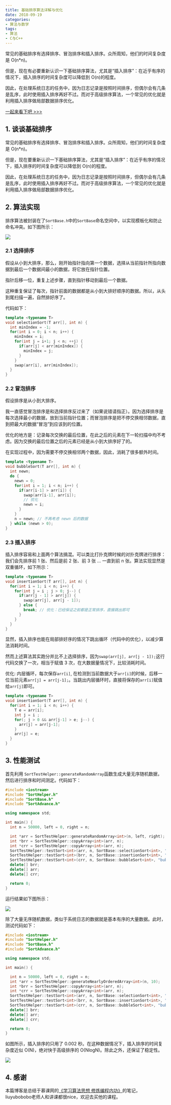 ```yaml
---
title: 基础排序算法详解与优化
date: 2018-09-19
categories:
- 算法与数学
tags:
- 算法
- C与C++
---
```


常见的基础排序有选择排序、冒泡排序和插入排序。众所周知，他们的时间复杂度是 O(n\*n)。

但是，现在有必要重新认识一下基础排序算法，尤其是“插入排序”：在近乎有序的情况下，插入排序的时间复杂度可以降低到 O(n)的程度。

因此，在处理系统日志的任务中，因为日志记录是按照时间排序，但偶尔会有几条是乱序，此时使用插入排序再好不过。而对于高级排序算法，一个常见的优化就是利用插入排序做局部数据排序优化。

[一起来看下吧 >>>](https://godbmw.com/passage/56)

<!-- more -->

## 1. 谈谈基础排序

常见的基础排序有选择排序、冒泡排序和插入排序。众所周知，他们的时间复杂度是 O(n\*n)。

但是，现在要重新认识一下基础排序算法，尤其是“插入排序”：在近乎有序的情况下，插入排序的时间复杂度可以降低到 O(n)的程度。

因此，在处理系统日志的任务中，因为日志记录是按照时间排序，但偶尔会有几条是乱序，此时使用插入排序再好不过。而对于高级排序算法，一个常见的优化就是利用插入排序做局部数据排序优化。

## 2. 算法实现

排序算法被封装在了`SortBase.h`中的`SortBase`命名空间中，以实现模板化和防止命名冲突。如下图所示：

![](/images/算法与数学/基础排序算法详解与优化/1.png)

### 2.1 选择排序

假设从小到大排序，那么，刚开始指针指向第一个数据，选择从当前指针所指向数据到最后一个数据间最小的数据，将它放在指针位置。

指针后移一位，重复上述步骤，直到指针移动到最后一个数据。

这种重复保证了每次，指针前面的数据都是从小到大排好顺序的数据。所以，从头到尾扫描一遍，自然排好序了。

代码如下：

```cpp
template <typename T>
void selectionSort(T arr[], int n) {
  int minIndex = -1;
  for(int i = 0; i < n; i++) {
    minIndex = i;
    for(int j = i+1; j < n; ++j) {
      if(arr[j] < arr[minIndex]) {
        minIndex = j;
      }
    }
    swap(arr[i], arr[minIndex]);
  }
}
```

### 2.2 冒泡排序

假设排序是从小到大排序。

我一直感觉冒泡排序是和选择排序反过来了（如果说错请指正）。因为选择排序是每次选择最小的数据，放到当前指针位置；而冒泡排序是把不停交换相邻数据，直到把最大的数据“冒泡”到应该到的位置。

优化的地方是：记录每次交换的最后位置，在此之后的元素在下一轮扫描中均不考虑。因为交换的最后位置之后的元素已经是从小到大排序好了的。

在实现过程中，因为需要不停交换相邻两个数据，因此，消耗了很多额外时间。

```cpp
template <typename T>
void bubbleSort(T arr[], int n) {
  int newn;
  do {
    newn = 0;
    for(int i = 1; i < n; i++) {
      if(arr[i-1] > arr[i]) {
        swap(arr[i-1], arr[i]);
        // 优化
        newn = i;
      }
    }
    n = newn; // 不再考虑 newn 后的数据
  } while (newn > 0);
}
```

### 2.3 插入排序

插入排序容易和上面两个算法搞混。可以类比打扑克牌时候的对扑克牌进行排序：我们会先排序前 1 张、然后是前 2 张、前 3 张 ... 一直到前 n 张。算法实现显然是双重循环，如下所示：

```cpp
template <typename T>
void insertionSort(T arr[], int n) {
  for(int i = 1; i < n; i++) {
    for(int j = i ; j > 0; j--) {
      if(arr[j - 1] > arr[j]) {
        swap(arr[j], arr[j - 1]);
      } else {
        break; // 优化：已经保证之前都是正常排序，直接跳出即可
      }
    }
  }
}
```

显然，插入排序也能在局部排好序的情况下跳出循环（代码中的优化），以减少算法消耗时间。

然而上述算法其实跑分并比不上选择排序，因为`swap(arr[j], arr[j - 1]);`这行代码交换了一次，相当于赋值 3 次，在大数据量情况下，比较消耗时间。

优化: 内层循环，每次保存`arr[i]`, 在检测到当前数据大于`arr[i]`的时候，后移一位当前元素`arr[j] = arr[j-1];`。当跳出内层循环时，直接将保存的`arr[i]`赋值给`arr[j]`即可。

```cpp
template <typename T>
void insertionSort(T arr[], int n) {
  for(int i = 1; i < n; i++) {
    T e = arr[i];
    int j = i ;
    for(; j > 0 && arr[j-1] > e; j--) {
      arr[j] = arr[j-1];
    }
    arr[j] = e;
  }
}
```

## 3. 性能测试

首先利用 `SortTestHelper::generateRandomArray`函数生成大量无序随机数据，然后进行排序和时间测定。代码如下：

```cpp
#include <iostream>
#include "SortHelper.h"
#include "SortBase.h"
#include "SortAdvance.h"

using namespace std;

int main() {
  int n = 50000, left = 0, right = n;

  int *arr = SortTestHelper::generateRandomArray<int>(n, left, right);
  int *brr = SortTestHelper::copyArray<int>(arr, n);
  int *crr = SortTestHelper::copyArray<int>(arr, n);
  SortTestHelper::testSort<int>(arr, n, SortBase::selectionSort<int>, "selection sort");
  SortTestHelper::testSort<int>(brr, n, SortBase::insertionSort<int>, "insertion sort");
  SortTestHelper::testSort<int>(crr, n, SortBase::bubbleSort<int>, "bubble sort");
  delete[] brr;
  delete[] arr;
  delete[] crr;

  return 0;
}
```

运行结果如下图所示：

![](/images/算法与数学/基础排序算法详解与优化/2.png)

除了大量无序随机数据，类似于系统日志的数据就是基本有序的大量数据。此时，测试代码如下：

```cpp
#include <iostream>
#include "SortHelper.h"
#include "SortBase.h"
#include "SortAdvance.h"

using namespace std;

int main() {

  int n = 50000, left = 0, right = n;
  int *arr = SortTestHelper::generateNearlyOrderedArray<int>(n, 10);
  int *brr = SortTestHelper::copyArray<int>(arr, n);
  int *crr = SortTestHelper::copyArray<int>(arr, n);
  SortTestHelper::testSort<int>(arr, n, SortBase::selectionSort<int>, "selection sort");
  SortTestHelper::testSort<int>(brr, n, SortBase::insertionSort<int>, "insertion sort");
  SortTestHelper::testSort<int>(crr, n, SortBase::bubbleSort<int>, "bubble sort");
  delete[] brr;
  delete[] arr;
  delete[] crr;

  return 0;
}
```

如图所示，插入排序的只用了 0.002 秒。在这种数据情况下，插入排序的时间复杂度近似 O(N)，绝对快于高级排序的 O(NlogN)。除此之外，还保证了稳定性。

![](/images/算法与数学/基础排序算法详解与优化/3.png)


## 4. 感谢

本篇博客是总结于慕课网的[《学习算法思想 修炼编程内功》](https://coding.imooc.com/class/chapter/71.html)的笔记，liuyubobobo老师人和讲课都很nice，欢迎去买他的课程。